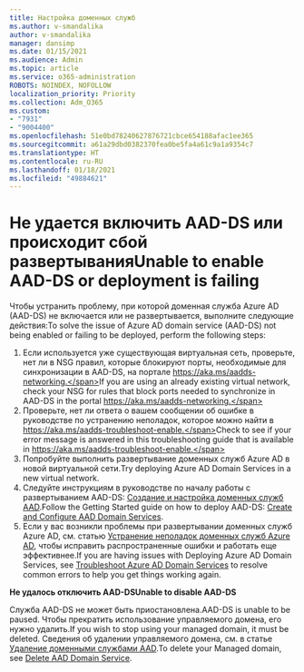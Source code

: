 ```yaml
---
title: Настройка доменных служб
ms.author: v-smandalika
author: v-smandalika
manager: dansimp
ms.date: 01/15/2021
ms.audience: Admin
ms.topic: article
ms.service: o365-administration
ROBOTS: NOINDEX, NOFOLLOW
localization_priority: Priority
ms.collection: Adm_O365
ms.custom:
- "7931"
- "9004400"
ms.openlocfilehash: 51e0bd78240627876721cbce654188afac1ee365
ms.sourcegitcommit: a61a29dbd0382370fea0be5fa4a61c9a1a9354c7
ms.translationtype: HT
ms.contentlocale: ru-RU
ms.lasthandoff: 01/18/2021
ms.locfileid: "49884621"
---
```

# <a name="unable-to-enable-aad-ds-or-deployment-is-failing"></a><span data-ttu-id="3ff7b-102">Не удается включить AAD-DS или происходит сбой развертывания</span><span class="sxs-lookup"><span data-stu-id="3ff7b-102">Unable to enable AAD-DS or deployment is failing</span></span>

<span data-ttu-id="3ff7b-103">Чтобы устранить проблему, при которой доменная служба Azure AD (AAD-DS) не включается или не развертывается, выполните следующие действия:</span><span class="sxs-lookup"><span data-stu-id="3ff7b-103">To solve the issue of Azure AD domain service (AAD-DS) not being enabled or failing to be deployed, perform the following steps:</span></span>

1. <span data-ttu-id="3ff7b-104">Если используется уже существующая виртуальная сеть, проверьте, нет ли в NSG правил, которые блокируют порты, необходимые для синхронизации в AAD-DS, на портале https://aka.ms/aadds-networking.</span><span class="sxs-lookup"><span data-stu-id="3ff7b-104">If you are using an already existing virtual network, check your NSG for rules that block ports needed to synchronize in AAD-DS in the portal https://aka.ms/aadds-networking.</span></span>
2. <span data-ttu-id="3ff7b-105">Проверьте, нет ли ответа о вашем сообщении об ошибке в руководстве по устранению неполадок, которое можно найти в  https://aka.ms/aadds-troubleshoot-enable.</span><span class="sxs-lookup"><span data-stu-id="3ff7b-105">Check to see if your error message is answered in this troubleshooting guide that is available in  https://aka.ms/aadds-troubleshoot-enable.</span></span>
3. <span data-ttu-id="3ff7b-106">Попробуйте выполнить развертывание доменных служб Azure AD в новой виртуальной сети.</span><span class="sxs-lookup"><span data-stu-id="3ff7b-106">Try deploying Azure AD Domain Services in a new virtual network.</span></span>
4. <span data-ttu-id="3ff7b-107">Следуйте инструкциям в руководстве по началу работы с развертыванием AAD-DS: [Создание и настройка доменных служб AAD](https://docs.microsoft.com/azure/active-directory-domain-services/tutorial-create-instance).</span><span class="sxs-lookup"><span data-stu-id="3ff7b-107">Follow the Getting Started guide on how to deploy AAD-DS: [Create and Configure AAD Domain Services](https://docs.microsoft.com/azure/active-directory-domain-services/tutorial-create-instance).</span></span>
5. <span data-ttu-id="3ff7b-108">Если у вас возникли проблемы при развертывании доменных служб Azure AD, см. статью [Устранение неполадок доменных служб Azure AD](https://docs.microsoft.com/azure/active-directory-domain-services/troubleshoot), чтобы исправить распространенные ошибки и работать еще эффективнее.</span><span class="sxs-lookup"><span data-stu-id="3ff7b-108">If you are having issues with Deploying Azure AD Domain Services, see [Troubleshoot Azure AD Domain Services](https://docs.microsoft.com/azure/active-directory-domain-services/troubleshoot) to resolve common errors to help you get things working again.</span></span> 

<span data-ttu-id="3ff7b-109">**Не удалось отключить AAD-DS**</span><span class="sxs-lookup"><span data-stu-id="3ff7b-109">**Unable to disable AAD-DS**</span></span>

<span data-ttu-id="3ff7b-110">Служба AAD-DS не может быть приостановлена.</span><span class="sxs-lookup"><span data-stu-id="3ff7b-110">AAD-DS is unable to be paused.</span></span> <span data-ttu-id="3ff7b-111">Чтобы прекратить использование управляемого домена, его нужно удалить.</span><span class="sxs-lookup"><span data-stu-id="3ff7b-111">If you wish to stop using your managed domain, it must be deleted.</span></span>
<span data-ttu-id="3ff7b-112">Сведения об удалении управляемого домена, см. в статье [Удаление доменными службами AAD](https://docs.microsoft.com/azure/active-directory-domain-services/delete-aadds).</span><span class="sxs-lookup"><span data-stu-id="3ff7b-112">To delete your Managed domain, see [Delete AAD Domain Service](https://docs.microsoft.com/azure/active-directory-domain-services/delete-aadds).</span></span>



